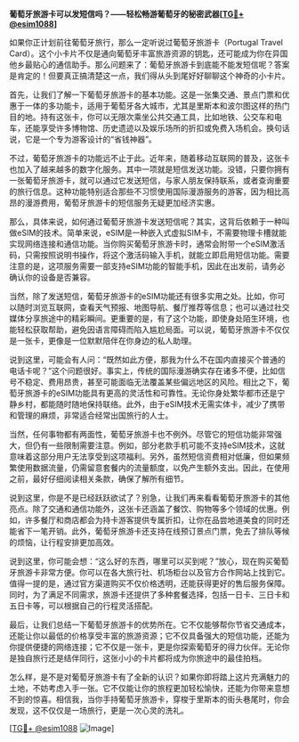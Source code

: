 **葡萄牙旅游卡可以发短信吗？——轻松畅游葡萄牙的秘密武器[[TG💪+ @esim1088](https://t.me/s/esim1088)]**

如果你正计划前往葡萄牙旅行，那么一定听说过葡萄牙旅游卡（Portugal Travel Card）。这个小卡片不仅是通向葡萄牙丰富旅游资源的钥匙，还可能成为你在异国他乡最贴心的通信助手。那么问题来了：葡萄牙旅游卡到底能不能发短信呢？答案是肯定的！但要真正搞清楚这一点，我们得从头到尾好好聊聊这个神奇的小卡片。

首先，让我们了解一下葡萄牙旅游卡的基本功能。这是一张集交通、景点门票和优惠于一体的多功能卡，适用于葡萄牙各大城市，尤其是里斯本和波尔图这样的热门目的地。持有这张卡，你可以无限次乘坐公共交通工具，比如地铁、公交车和电车，还能享受许多博物馆、历史遗迹以及娱乐场所的折扣或免费入场机会。换句话说，它是一个专为游客设计的“省钱神器”。

不过，葡萄牙旅游卡的功能远不止于此。近年来，随着移动互联网的普及，这张卡也加入了越来越多的数字化服务。其中一项就是短信发送功能。没错，只要你拥有一张葡萄牙旅游卡，就可以通过它发送短信，与家人朋友保持联系，或者查询重要的旅行信息。这种功能特别适合那些不习惯使用国际漫游服务的游客，因为相比高昂的漫游费用，葡萄牙旅游卡的短信服务无疑更加经济实惠。

那么，具体来说，如何通过葡萄牙旅游卡发送短信呢？其实，这背后依赖于一种叫做eSIM的技术。简单来说，eSIM是一种嵌入式虚拟SIM卡，不需要物理卡槽就能实现网络连接和通信功能。当你购买葡萄牙旅游卡时，通常会附带一个eSIM激活码，只需按照说明书操作，将这个激活码输入手机，就能立即启用短信功能。需要注意的是，这项服务需要一部支持eSIM功能的智能手机，因此在出发前，请务必确认你的设备是否兼容。

当然，除了发送短信，葡萄牙旅游卡的eSIM功能还有很多实用之处。比如，你可以随时浏览互联网，查看天气预报、地图导航、餐厅推荐等信息；也可以通过社交媒体分享旅途中的精彩瞬间。更重要的是，有了这个功能，即使身处陌生环境，也能轻松获取帮助，避免因语言障碍而陷入尴尬局面。可以说，葡萄牙旅游卡不仅仅是一张卡，更像是一位默默陪伴在你身边的私人助理。

说到这里，可能会有人问：“既然如此方便，那我为什么不在国内直接买个普通的电话卡呢？”这个问题很好。事实上，传统的国际漫游确实存在诸多不便，比如信号不稳定、费用昂贵，甚至可能面临无法覆盖某些偏远地区的风险。相比之下，葡萄牙旅游卡的eSIM功能具有更高的灵活性和可靠性。无论你身处繁华都市还是宁静乡村，都能随时随地保持联络。此外，由于eSIM技术无需实体卡，减少了携带和管理的麻烦，非常适合经常出国旅行的人士。

当然，任何事物都有两面性，葡萄牙旅游卡也不例外。尽管它的短信功能非常强大，但仍有一些限制需要注意。例如，部分老款手机可能不支持eSIM技术，这就意味着这部分用户无法享受到这项福利。另外，虽然短信资费相对低廉，但如果频繁使用数据流量，仍需留意套餐内的流量额度，以免产生额外支出。因此，在使用之前，最好仔细阅读相关条款，确保了解所有细节。

说到这里，你是不是已经跃跃欲试了？别急，让我们再来看看葡萄牙旅游卡的其他亮点。除了交通和通信功能外，这张卡还涵盖了餐饮、购物等多个领域的优惠。例如，许多餐厅和商店都会为持卡游客提供专属折扣，让你在品尝地道美食的同时还能省下一笔开销。此外，葡萄牙旅游卡还支持在线预订景点门票，免去了排队等候的烦恼，让行程安排更加高效。

说到这里，你可能会想：“这么好的东西，哪里可以买到呢？”放心，现在购买葡萄牙旅游卡非常方便。你可以在各大旅行社、机场柜台以及官方合作网站上找到它。值得一提的是，通过官方渠道购买不仅价格透明，还能获得更好的售后服务保障。同时，为了满足不同需求，旅游卡还提供了多种套餐选择，包括一日卡、三日卡和五日卡等，可以根据自己的行程灵活搭配。

最后，让我们总结一下葡萄牙旅游卡的优势所在。它不仅能够帮你节省交通成本，还能让你以最低的价格享受丰富的旅游资源；它不仅具备强大的短信功能，还能为你提供便捷的网络连接；它不仅是一张卡，更是你探索葡萄牙的得力伙伴。无论你是独自旅行还是结伴同行，这张小小的卡片都将成为你旅途中的最佳拍档。

怎么样，是不是对葡萄牙旅游卡有了全新的认识？如果你即将踏上这片充满魅力的土地，不妨考虑入手一张。它不仅能让你的旅程更加轻松愉快，还能为你带来意想不到的惊喜。相信我，当你手持葡萄牙旅游卡，穿梭于里斯本的街头巷尾时，你会发现，这不仅仅是一场旅行，更是一次心灵的洗礼。

[[TG💪+ @esim1088](https://t.me/s/esim1088) ![Image](https://i.postimg.cc/4NQfJmqS/Snipaste-2025-05-13-00-14-12.png)]